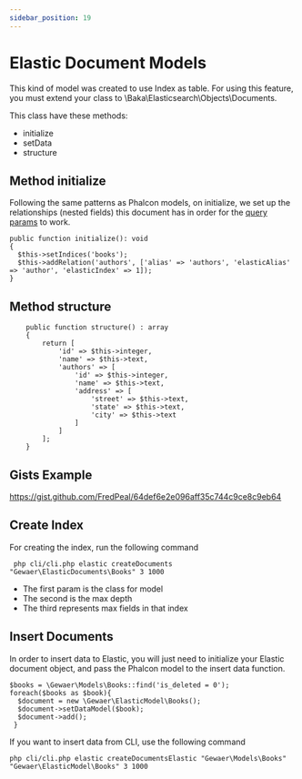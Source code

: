 ```yaml
---
sidebar_position: 19
---
```


# Elastic Document Models

This kind of model was created to use Index as table. For using this feature, you must extend your class to \Baka\Elasticsearch\Objects\Documents.

This class have these methods:
 - initialize
 - setData
 - structure

## Method initialize
Following the same patterns as Phalcon models, on initialize, we set up the relationships (nested fields) this document has in order for the [query params](/docs/kanvas-development/request-filtering) to work.

``` 
public function initialize(): void
{
  $this->setIndices('books');
  $this->addRelation('authors', ['alias' => 'authors', 'elasticAlias' => 'author', 'elasticIndex' => 1]);
}
```

## Method structure

```
    public function structure() : array
    {
        return [
            'id' => $this->integer,
            'name' => $this->text,
            'authors' => [
                'id' => $this->integer,
                'name' => $this->text,
                'address' => [
                    'street' => $this->text,
                    'state' => $this->text,
                    'city' => $this->text
                ]
            ]
        ];
    }
```

## Gists Example
https://gist.github.com/FredPeal/64def6e2e096aff35c744c9ce8c9eb64

## Create Index
For creating the index, run the following command

```
 php cli/cli.php elastic createDocuments "Gewaer\ElasticDocuments\Books" 3 1000
```

*   The first param is the class for model
*   The second is the max depth 
*   The third represents max fields in that index

## Insert Documents 
In order to insert data to Elastic,  you will just need to initialize your Elastic document object, and pass the Phalcon model to the insert data function.

```
$books = \Gewaer\Models\Books::find('is_deleted = 0');
foreach($books as $book){
  $document = new \Gewaer\ElasticModel\Books();
  $document->setDataModel($book);
  $document->add();
 }
```

If you want to insert data from CLI, use the following command
```
php cli/cli.php elastic createDocumentsElastic "Gewaer\Models\Books" "Gewaer\ElasticModel\Books" 3 1000
```
